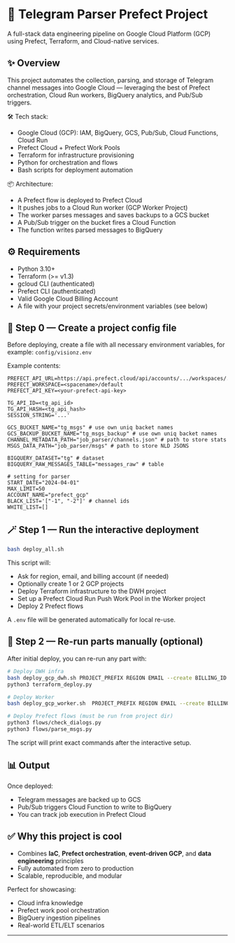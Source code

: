 # 🚀 Telegram Parser Prefect Project

A full-stack data engineering pipeline on Google Cloud Platform (GCP) using Prefect, Terraform, and Cloud-native services.

## ✨ Overview

This project automates the collection, parsing, and storage of Telegram channel messages into Google Cloud — leveraging the best of Prefect orchestration, Cloud Run workers, BigQuery analytics, and Pub/Sub triggers.

🛠️ Tech stack:
- Google Cloud (GCP): IAM, BigQuery, GCS, Pub/Sub, Cloud Functions, Cloud Run
- Prefect Cloud + Prefect Work Pools
- Terraform for infrastructure provisioning
- Python for orchestration and flows
- Bash scripts for deployment automation

📦 Architecture:
- A Prefect flow is deployed to Prefect Cloud
- It pushes jobs to a Cloud Run worker (GCP Worker Project)
- The worker parses messages and saves backups to a GCS bucket
- A Pub/Sub trigger on the bucket fires a Cloud Function
- The function writes parsed messages to BigQuery

## ⚙️ Requirements

- Python 3.10+
- Terraform (>= v1.3)
- gcloud CLI (authenticated)
- Prefect CLI (authenticated)
- Valid Google Cloud Billing Account
- A file with your project secrets/environment variables (see below)

## 📁 Step 0 — Create a project config file

Before deploying, create a file with all necessary environment variables, for example: `config/visionz.env`

Example contents:

```env
PREFECT_API_URL=https://api.prefect.cloud/api/accounts/.../workspaces/...
PREFECT_WORKSPACE=<spacename>/default
PREFECT_API_KEY=<your-prefect-api-key>

TG_API_ID=<tg_api_id>
TG_API_HASH=<tg_api_hash>
SESSION_STRING='...'

GCS_BUCKET_NAME="tg_msgs" # use own uniq backet names
GCS_BACKUP_BUCKET_NAME="tg_msgs_backup" # use own uniq backet names
CHANNEL_METADATA_PATH="job_parser/channels.json" # path to store stats
MSGS_DATA_PATH="job_parser/msgs" # path to store NLD JSONS 

BIGQUERY_DATASET="tg" # dataset
BIGQUERY_RAW_MESSAGES_TABLE="messages_raw" # table

# setting for parser
START_DATE="2024-04-01"
MAX_LIMIT=50
ACCOUNT_NAME="prefect_gcp"
BLACK_LIST='["-1", "-2"]' # channel ids
WHITE_LIST=[]
```

## 🪄 Step 1 — Run the interactive deployment

```bash
bash deploy_all.sh
```

This script will:
- Ask for region, email, and billing account (if needed)
- Optionally create 1 or 2 GCP projects
- Deploy Terraform infrastructure to the DWH project
- Set up a Prefect Cloud Run Push Work Pool in the Worker project
- Deploy 2 Prefect flows

A `.env` file will be generated automatically for local re-use.

## 🔁 Step 2 — Re-run parts manually (optional)

After initial deploy, you can re-run any part with:

```bash
# Deploy DWH infra
bash deploy_gcp_dwh.sh PROJECT_PREFIX REGION EMAIL --create BILLING_ID
python3 terraform_deploy.py

# Deploy Worker
bash deploy_gcp_worker.sh  PROJECT_PREFIX REGION EMAIL --create BILLING_ID

# Deploy Prefect flows (must be run from project dir)
python3 flows/check_dialogs.py
python3 flows/parse_msgs.py
```

The script will print exact commands after the interactive setup.

## 📊 Output

Once deployed:
- Telegram messages are backed up to GCS
- Pub/Sub triggers Cloud Function to write to BigQuery
- You can track job execution in Prefect Cloud

## ✅ Why this project is cool

- Combines **IaC**, **Prefect orchestration**, **event-driven GCP**, and **data engineering** principles
- Fully automated from zero to production
- Scalable, reproducible, and modular

Perfect for showcasing:
- Cloud infra knowledge
- Prefect work pool orchestration
- BigQuery ingestion pipelines
- Real-world ETL/ELT scenarios

---
